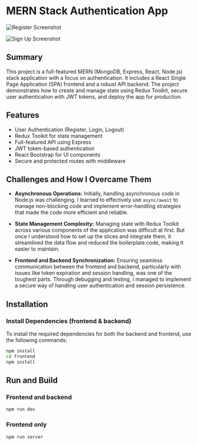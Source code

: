 # MERN Stack Authentication App

![Register Screenshot]([https://github.com/joycezhou66/mern-auth/blob/main/Register.png])

![Sign Up Screenshot]([https://github.com/joycezhou66/mern-auth/blob/main/Sign%20up.png])


## Summary
This project is a full-featured MERN (MongoDB, Express, React, Node.js) stack application with a focus on authentication. It includes a React Single Page Application (SPA) frontend and a robust API backend. The project demonstrates how to create and manage state using Redux Toolkit, secure user authentication with JWT tokens, and deploy the app for production.

## Features
- User Authentication (Register, Login, Logout)
- Redux Toolkit for state management
- Full-featured API using Express
- JWT token-based authentication
- React Bootstrap for UI components
- Secure and protected routes with middleware

## Challenges and How I Overcame Them

- **Asynchronous Operations:** Initially, handling asynchronous code in Node.js was challenging. I learned to effectively use `async/await` to manage non-blocking code and implement error-handling strategies that made the code more efficient and reliable.

- **State Management Complexity:** Managing state with Redux Toolkit across various components of the application was difficult at first. But once I understood how to set up the slices and integrate them, it streamlined the data flow and reduced the boilerplate code, making it easier to maintain.

- **Frontend and Backend Synchronization:** Ensuring seamless communication between the frontend and backend, particularly with issues like token expiration and session handling, was one of the toughest parts. Through debugging and testing, I managed to implement a secure way of handling user authentication and session persistence.

## Installation

### Install Dependencies (frontend & backend)
To install the required dependencies for both the backend and frontend, use the following commands:
```bash
npm install
cd frontend
npm install
```
## Run and Build 

### Frontend and backend 
```bash
npm run dev
```
### Frontend only 
```bash
npm run server
```
